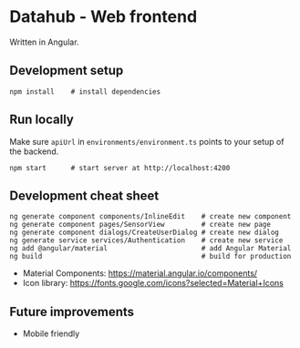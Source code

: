 
# Datahub - Web frontend
Written in Angular.

## Development setup
```shell
npm install    # install dependencies
```

## Run locally
Make sure `apiUrl` in `environments/environment.ts` points to your setup of the backend.

```shell
npm start      # start server at http://localhost:4200
```

## Development cheat sheet
```shell
ng generate component components/InlineEdit    # create new component
ng generate component pages/SensorView         # create new page
ng generate component dialogs/CreateUserDialog # create new dialog
ng generate service services/Authentication    # create new service
ng add @angular/material                       # add Angular Material
ng build                                       # build for production
```

* Material Components: https://material.angular.io/components/
* Icon library: https://fonts.google.com/icons?selected=Material+Icons

## Future improvements
* Mobile friendly
